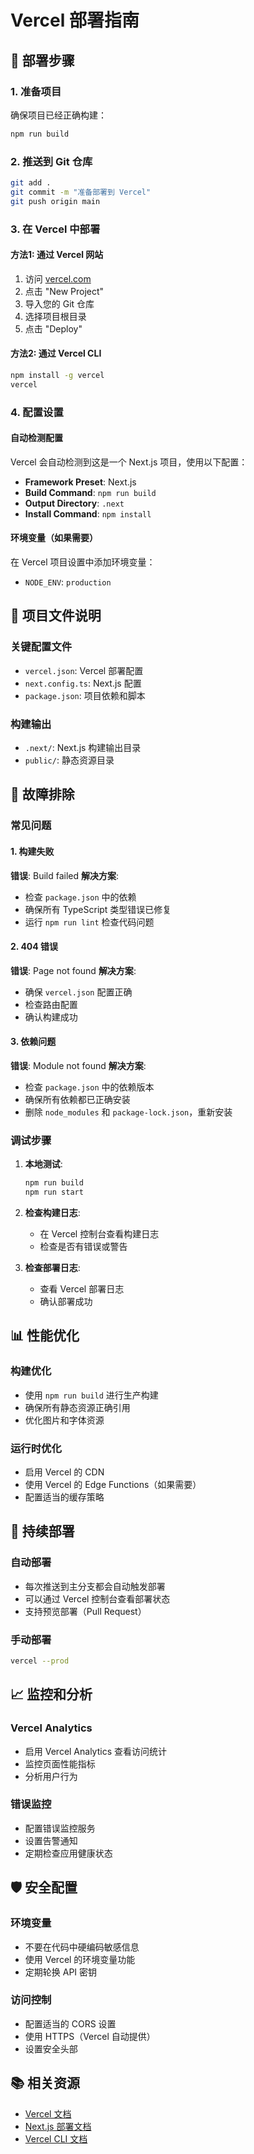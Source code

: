 # Vercel 部署指南

## 🚀 部署步骤

### 1. 准备项目
确保项目已经正确构建：
```bash
npm run build
```

### 2. 推送到 Git 仓库
```bash
git add .
git commit -m "准备部署到 Vercel"
git push origin main
```

### 3. 在 Vercel 中部署

#### 方法1: 通过 Vercel 网站
1. 访问 [vercel.com](https://vercel.com)
2. 点击 "New Project"
3. 导入您的 Git 仓库
4. 选择项目根目录
5. 点击 "Deploy"

#### 方法2: 通过 Vercel CLI
```bash
npm install -g vercel
vercel
```

### 4. 配置设置

#### 自动检测配置
Vercel 会自动检测到这是一个 Next.js 项目，使用以下配置：
- **Framework Preset**: Next.js
- **Build Command**: `npm run build`
- **Output Directory**: `.next`
- **Install Command**: `npm install`

#### 环境变量（如果需要）
在 Vercel 项目设置中添加环境变量：
- `NODE_ENV`: `production`

## 📁 项目文件说明

### 关键配置文件
- `vercel.json`: Vercel 部署配置
- `next.config.ts`: Next.js 配置
- `package.json`: 项目依赖和脚本

### 构建输出
- `.next/`: Next.js 构建输出目录
- `public/`: 静态资源目录

## 🔧 故障排除

### 常见问题

#### 1. 构建失败
**错误**: Build failed
**解决方案**:
- 检查 `package.json` 中的依赖
- 确保所有 TypeScript 类型错误已修复
- 运行 `npm run lint` 检查代码问题

#### 2. 404 错误
**错误**: Page not found
**解决方案**:
- 确保 `vercel.json` 配置正确
- 检查路由配置
- 确认构建成功

#### 3. 依赖问题
**错误**: Module not found
**解决方案**:
- 检查 `package.json` 中的依赖版本
- 确保所有依赖都已正确安装
- 删除 `node_modules` 和 `package-lock.json`，重新安装

### 调试步骤

1. **本地测试**:
   ```bash
   npm run build
   npm run start
   ```

2. **检查构建日志**:
   - 在 Vercel 控制台查看构建日志
   - 检查是否有错误或警告

3. **检查部署日志**:
   - 查看 Vercel 部署日志
   - 确认部署成功

## 📊 性能优化

### 构建优化
- 使用 `npm run build` 进行生产构建
- 确保所有静态资源正确引用
- 优化图片和字体资源

### 运行时优化
- 启用 Vercel 的 CDN
- 使用 Vercel 的 Edge Functions（如果需要）
- 配置适当的缓存策略

## 🔄 持续部署

### 自动部署
- 每次推送到主分支都会自动触发部署
- 可以通过 Vercel 控制台查看部署状态
- 支持预览部署（Pull Request）

### 手动部署
```bash
vercel --prod
```

## 📈 监控和分析

### Vercel Analytics
- 启用 Vercel Analytics 查看访问统计
- 监控页面性能指标
- 分析用户行为

### 错误监控
- 配置错误监控服务
- 设置告警通知
- 定期检查应用健康状态

## 🛡️ 安全配置

### 环境变量
- 不要在代码中硬编码敏感信息
- 使用 Vercel 的环境变量功能
- 定期轮换 API 密钥

### 访问控制
- 配置适当的 CORS 设置
- 使用 HTTPS（Vercel 自动提供）
- 设置安全头部

## 📚 相关资源

- [Vercel 文档](https://vercel.com/docs)
- [Next.js 部署文档](https://nextjs.org/docs/deployment)
- [Vercel CLI 文档](https://vercel.com/docs/cli)
